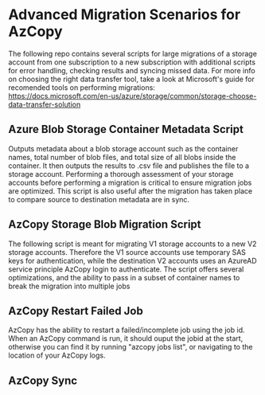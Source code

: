 # Advanced Migration Scenarios for AzCopy
The following repo contains several scripts for large migrations of a storage account from one subscription to a new subscription with additional scripts for error handling, checking results and syncing missed data. For more info on choosing the right data transfer tool, take a look at Microsoft's guide for recomended tools on performing migrations: https://docs.microsoft.com/en-us/azure/storage/common/storage-choose-data-transfer-solution

## Azure Blob Storage Container Metadata Script
Outputs metadata about a blob storage account such as the container names, total number of blob files, and total size of all blobs inside the container. It then outputs the results to .csv file and publishes the file to a storage account. Performing a thorough assessment of your storage accounts before performing a migration is critical to ensure migration jobs are optimized. This script is also useful after the migration has taken place to compare source to destination metadata are in sync.

## AzCopy Storage Blob Migration Script
The following script is meant for migrating V1 storage accounts to a new V2 storage accounts. Therefore the V1 source accounts use temporary SAS keys for authentication, while the destination V2 accounts uses an AzureAD service principle AzCopy login to authenticate. The script offers several optimizations, and the ability to pass in a subset of container names to break the migration into multiple jobs

## AzCopy Restart Failed Job
AzCopy has the ability to restart a failed/incomplete job using the job id. When an AzCopy command is run, it should ouput the jobid at the start, otherwise you can find it by running "azcopy jobs list", or navigating to the location of your AzCopy logs.

## AzCopy Sync

